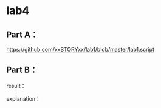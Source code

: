 # lab4

Part A：
--------------------

https://github.com/xxSTORYxx/lab1/blob/master/lab1.script


Part B：
--------------------

result：

explanation：
